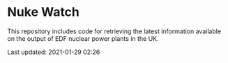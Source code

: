 # Nuke Watch

This repository includes code for retrieving the latest information available on the output of EDF nuclear power plants in the UK.

Last updated: 2021-01-29 02:26